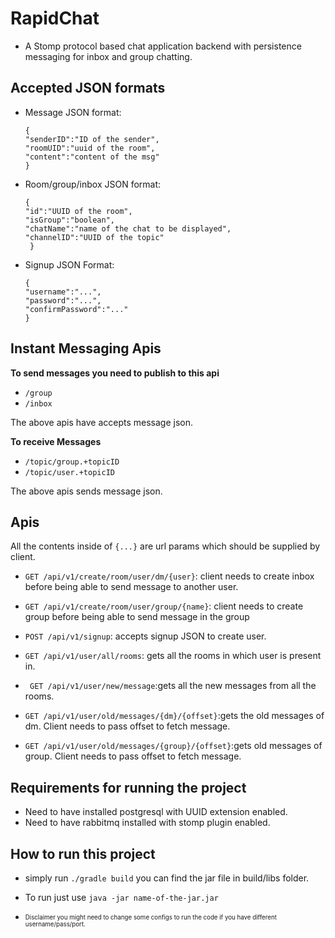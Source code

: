 # RapidChat

- A Stomp protocol based chat application backend with persistence messaging for inbox and group chatting.

## Accepted JSON formats

- Message JSON format:
    ```
  {
  "senderID":"ID of the sender",
  "roomUID":"uuid of the room", 
  "content":"content of the msg"
  }
  ```

- Room/group/inbox JSON format:

  ```
  {
  "id":"UUID of the room",
  "isGroup":"boolean",
  "chatName":"name of the chat to be displayed",
  "channelID":"UUID of the topic"
   }
  ```
- Signup JSON Format:

  ```
  {
  "username":"...",
  "password":"...",
  "confirmPassword":"..."
  } 
  ```

## Instant Messaging Apis
<b>To send messages you need to publish to this api</b>
- ```/group```
- ```/inbox```

The above apis have accepts message json.

<b>To receive Messages </b>

- `/topic/group.+topicID`
- `/topic/user.+topicID`

The above apis sends message json.

## Apis

All the contents inside of ```{...}``` are url params which should be supplied by client.

- ```GET /api/v1/create/room/user/dm/{user}```: client needs to create inbox before being able to send message to
  another user.


- ```GET /api/v1/create/room/user/group/{name}```: client needs to create group before being able to send message in the
  group


- ```POST /api/v1/signup```: accepts signup JSON to create user.


- ```GET /api/v1/user/all/rooms```: gets all the rooms in which user is present in.


- ``` GET /api/v1/user/new/message```:gets all the new messages from all the rooms.


- ```GET /api/v1/user/old/messages/{dm}/{offset}```:gets the old messages of dm. Client needs to pass offset to fetch
  message.


- ```GET /api/v1/user/old/messages/{group}/{offset}```:gets old messages of group. Client needs to pass offset to fetch
  message.


## Requirements for running the project

- Need to have installed postgresql with UUID extension enabled.
- Need to have rabbitmq installed with stomp plugin enabled.

## How to run this project
- simply run `./gradle build` you can find the jar file in build/libs folder.
- To run just use `java -jar name-of-the-jar.jar`

- <sub><sup> Disclaimer you might need to change some configs to run the code if you have different username/pass/port.<sup><sub>